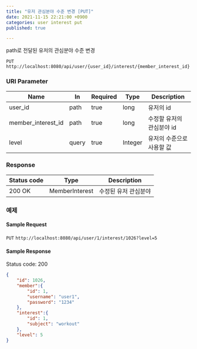 ```yaml
---
title: "유저 관심분야 수준 변경 [PUT]"
date: 2021-11-15 22:21:00 +0900
categories: user interest put
published: true

---
```


path로 전달된 유저의 관심분야 수준 변경

`PUT` `http://localhost:8080/api/user/{user_id}/interest/{member_interest_id}`

### URI Parameter

| Name               | In    | Required | Type    | Description               |
| ------------------ | ----- | -------- | ------- | ------------------------- |
| user_id            | path  | true     | long    | 유저의 id                 |
| member_interest_id | path  | true     | long    | 수정할 유저의 관심분야 id |
| level              | query | true     | Integer | 유저의 수준으로 사용할 값 |

### Response

| Status code | Type           | Description          |
| ----------- | -------------- | -------------------- |
| 200 OK      | MemberInterest | 수정된 유저 관심분야 |



### 예제

#### Sample Request

`PUT` `http://localhost:8080/api/user/1/interest/1026?level=5`

#### Sample Response

Status code: 200

```json
{
    "id": 1026,
    "member":{
        "id": 1,
        "username": "user1",
        "password": "1234"
    },
    "interest":{
        "id": 1,
        "subject": "workout"
    },
    "level": 5
}
```

